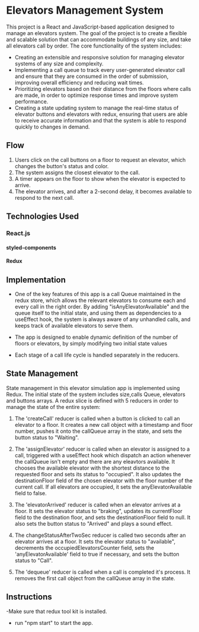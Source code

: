 # Elevators Management System
This project is a React and JavaScript-based application designed to manage an elevators system. The goal of the project is to create a flexible and scalable solution that can accommodate buildings of any size, and take all elevators call by order. The core functionality of the system includes:

- Creating an extensible and responsive solution for managing elevator systems of any size and complexity.
- Implementing a call queue to track every user-generated elevator call and ensure that they are consumed in the order of submission, improving overall efficiency and     reducing wait times.
- Prioritizing elevators based on their distance from the floors where calls are made, in order to optimize response times and improve system performance.
- Creating a state updating system to manage the real-time status of elevator buttons and elevators with redux, ensuring that users are able to receive accurate information and that the system is able to respond quickly to changes in demand.

## Flow

1. Users click on the call buttons on a floor to request an elevator, which changes the button's status and color.
2. The system assigns the closest elevator to the call.
3. A timer appears on the floor to show when the elevator is expected to arrive.
4. The elevator arrives, and after a 2-second delay, it becomes available to respond to the next call.

## Technologies Used

### React.js
#### styled-components

#### Redux

## Implementation
- One of the key features of this app is a call Queue maintained in the redux store, which allows the relevant elevators to consume each and every call in the right order. By adding "isAnyElevatorAvailable" and the queue itself to the initial state, and using them as dependencies to a useEffect hook, the system is always aware of any unhandled calls, and keeps track of available elevators to serve them.

- The app is designed to enable dynamic definition of the number of floors or elevators, by simply modifying two initial state values

- Each stage of a call life cycle is handled separately in the reducers.

## State Management
State management in this elevator simulation app is implemented using Redux.
The initial state of the system includes size,calls Queue, elevators and buttons arrays.
A redux slice is defined with 5 reducers in order to manage the state of the entire system:

1. The 'createCall' reducer is called when a button is clicked to call an elevator to a floor. It creates a new call object with a timestamp and floor number, pushes it onto the callQueue array in the state, and sets the button status to "Waiting".

2. The 'assignElevator' reducer is called when an elevator is assigned to a call, triggered with a useEffect hook which dispatch an action whenever the callQueue isn't empty and there are any eleavtors available. It chooses the available elevator with the shortest distance to the requested floor and sets its status to "occupied". It also updates the destinationFloor field of the chosen elevator with the floor number of the current call. If all elevators are occupied, it sets the anyElevatorAvailable field to false.

3. The 'elevatorArrived' reducer is called when an elevator arrives at a floor. It sets the elevator status to "braking", updates its currentFloor field to the destination floor, and sets the destinationFloor field to null. It also sets the button status to "Arrived" and plays a sound effect.

4. The changeStatusAfterTwoSec reducer is called two seconds after an elevator arrives at a floor. It sets the elevator status to "available", decrements the occupiedElevatorsCounter field, sets the 'anyElevatorAvailable' field to true if necessary, and sets the button status to "Call".

5. The 'dequeue' reducer is called when a call is completed it's process. It removes the first call object from the callQueue array in the state.

## Instructions
-Make sure that redux tool kit is installed.
- run "npm start" to start the app.





